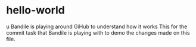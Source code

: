 # hello-world
u Bandile is playing around GiHub to understand how it works
This for the commit task that Bandile is playing with to demo the changes made on this file.
